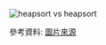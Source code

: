 ![heapsort vs heapsort](https://github.com/tzuying0312/Learning-Code/blob/master/photo/mergevsheap.jpg)





參考資料:
[圖片來源](https://tingtseng.pixnet.net/blog/post/39924871-algorithm-time-complexity-%E6%BC%94%E7%AE%97%E6%B3%95%E6%99%82%E9%96%93%E8%A4%87%E9%9B%9C%E5%BA%A6%E6%95%B4%E7%90%86)

